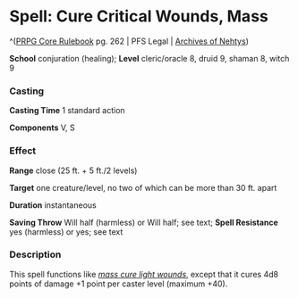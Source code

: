 # Spell: Cure Critical Wounds, Mass

^([PRPG Core Rulebook][ss-mass-cure-critical-wounds] pg. 262 | PFS Legal | [Archives of Nehtys][sn-mass-cure-critical-wounds])

**School** conjuration (healing); **Level** cleric/oracle 8, druid 9, shaman 8, witch 9

### Casting

**Casting Time** 1 standard action  

**Components** V, S

### Effect

**Range** close (25 ft. + 5 ft./2 levels)  

**Target** one creature/level, no two of which can be more than 30 ft. apart  

**Duration** instantaneous  

**Saving Throw** Will half (harmless) or Will half; see text; **Spell Resistance** yes (harmless) or yes; see text

### Description

This spell functions like _[mass cure light wounds]_, except that it cures 4d8 points of damage +1 point per caster level (maximum +40).

[ss-mass-cure-critical-wounds]: http://paizo.com/pathfinderRPG/v57
[sn-mass-cure-critical-wounds]: http://www.archivesofnethys.com/SpellDisplay.aspx?ItemName=Cure%20Critical%20Wounds%2C%20Mass
[mass cure light wounds]: http://www.archivesofnethys.com/SpellDisplay.aspx?ItemName=mass%20cure%20light%20wounds